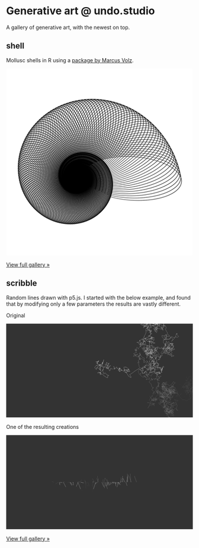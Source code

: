 # Generative art @ undo.studio

A gallery of generative art, with the newest on top.

## shell

Mollusc shells in R using a [package by Marcus Volz](https://github.com/marcusvolz/mathart).

![](shell/output/shell-7.png)

[View full gallery »](shell/README.md)

## scribble

Random lines drawn with p5.js. I started with the below example, and found that
by modifying only a few parameters the results are vastly different.

Original

![](scribble/output/scribble-1.png)

One of the resulting creations

![](scribble/output/scribble-2.png)

[View full gallery »](scribble/README.md)
